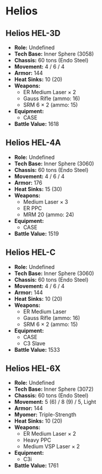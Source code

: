 # Helios
## Helios HEL-3D
- **Role:** Undefined
- **Tech Base:** Inner Sphere (3058)
- **Chassis:** 60 tons (Endo Steel)
- **Movement:** 4 / 6 / 4
- **Armor:** 144
- **Heat Sinks:** 10 (20)
- **Weapons:**
  - ER Medium Laser × 2
  - Gauss Rifle (ammo: 16)
  - SRM 6 × 2 (ammo: 15)
- **Equipment:**
  - CASE
- **Battle Value:** 1618

## Helios HEL-4A
- **Role:** Undefined
- **Tech Base:** Inner Sphere (3060)
- **Chassis:** 60 tons (Endo Steel)
- **Movement:** 4 / 6 / 4
- **Armor:** 176
- **Heat Sinks:** 15 (30)
- **Weapons:**
  - Medium Laser × 3
  - ER PPC
  - MRM 20 (ammo: 24)
- **Equipment:**
  - CASE
- **Battle Value:** 1519

## Helios HEL-C
- **Role:** Undefined
- **Tech Base:** Inner Sphere (3060)
- **Chassis:** 60 tons (Endo Steel)
- **Movement:** 4 / 6 / 4
- **Armor:** 144
- **Heat Sinks:** 10 (20)
- **Weapons:**
  - ER Medium Laser
  - Gauss Rifle (ammo: 16)
  - SRM 6 × 2 (ammo: 15)
- **Equipment:**
  - CASE
  - C3 Slave
- **Battle Value:** 1533

## Helios HEL-6X
- **Role:** Undefined
- **Tech Base:** Inner Sphere (3072)
- **Chassis:** 60 tons (Endo Steel)
- **Movement:** 5 (6) / 8 (9) / 5, Light
- **Armor:** 144
- **Myomer:** Triple-Strength
- **Heat Sinks:** 10 (20)
- **Weapons:**
  - ER Medium Laser × 2
  - Heavy PPC
  - Medium VSP Laser × 2
- **Equipment:**
  - C3i
- **Battle Value:** 1761

